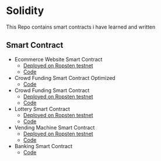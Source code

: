 
# Solidity

This Repo contains  smart contracts i have learned and written

## Smart Contract 

- Ecommerce Website Smart Contract
    - [Deployed on Ropsten testnet](https://ropsten.etherscan.io/tx/0xae1a7c9744d65e6998b87b45c6641eec65423bd949a7a092de2575f47394e0e9)
    - [Code](https://github.com/0xVikasRushi/Solidity-Smart-Contracts/commit/4f74cddf0b536f29ad118135ec4697da221a300f)
- Crowd Funding Smart Contract Optimized 
     - [Code](https://github.com/0xVikasRushi/Solidity-Smart-Contracts/blob/main/Smart-Contracts/CrowdFunding.sol)
- Crowd Funding Smart Contract
    - [Deployed on Ropsten testnet](https://ropsten.etherscan.io/tx/0x99910b03262192c58f390df3588efedcde416c6dd61956786593d630878bb7af)
    - [Code](https://github.com/0xVikasRushi/Solidity-Smart-Contracts/blob/main/Smart-Contracts/CrowdingFunding.sol)
- Lottery Smart Contract
     - [Deployed on Ropsten testnet](https://ropsten.etherscan.io/tx/0x20cac58083c7d615e01d8abccfef6360be005cb75859b6ce85b6e9e788e313d1)
    - [Code](https://github.com/0xVikasRushi/Solidity-Smart-Contracts/blob/main/Smart-Contracts/LotterySmartContract.sol)
- Vending Machine Smart  Contract
    - [Deployed on Ropsten testnet](https://ropsten.etherscan.io/tx/0x81b74988d020ea5ca7374d5d328fdde5122171e7b89f76bc72b3cb522686c427)
    - [Code](https://github.com/0xVikasRushi/Solidity-Smart-Contracts/blob/main/Smart-Contracts/VendingMachine.sol)
- Banking Smart Contract
    - [Code](https://github.com/0xVikasRushi/Solidity-Smart-Contracts/blob/main/Smart-Contracts/BankingSystem.sol)

